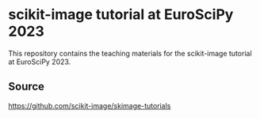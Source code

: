 # scikit-image tutorial at EuroSciPy 2023

This repository contains the teaching materials for the scikit-image tutorial
at EuroSciPy 2023.

## Source

https://github.com/scikit-image/skimage-tutorials
